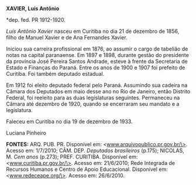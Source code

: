 **XAVIER, Luís Antônio**

\*dep. fed. PR 1912-1920.

*Luís Antônio Xavier* nasceu em Curitiba no dia 21 de dezembro de 1856,
filho de Manuel Xavier e de Ana Fernandes Xavier.

Iniciou sua carreira profissional em 1876, ao assumir o cargo de
tabelião de notas na capital paranaense. Em 1897 e 1898, durante gestão
do presidente da província José Pereira Santos Andrade, esteve à frente
da Secretaria de Estado e Finanças do Paraná. Entre os anos de 1900 e
1907 foi prefeito de Curitiba. Foi também deputado estadual.

Em 1912 foi eleito deputado federal pelo Paraná. Assumindo sua cadeira
na Câmara dos Deputados em maio desse ano no Rio de Janeiro, então
Distrito Federal, foi reeleito para as duas legislaturas seguintes.
Permaneceu na Câmara até dezembro de 1920, quando se encerraram seu
mandato e a legislatura.

Faleceu em Curitiba no dia 19 de dezembro de 1933.

Luciana Pinheiro

**FONTES:** ARQ. PUB. PR. Disponível em:
\<www.arquivopublico.pr.gov.br/\>. Acesso em: 1/7/2010; CÂM. DEP.
*Deputados brasileiros* (p.175); NICOLAS, M. *Cem anos* (p.273); PREF.
CURITIBA. Disponível em: \<www.curitiba.pr.gov.br/\>. Acesso em:
21/6/2010; Rede Integrada de Recursos Humanos e Centro de Apoio
Educacional. Disponível em: \<www.redeceape.org/\>. Acesso em:
26/6/2010.
